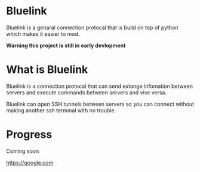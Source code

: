 # Bluelink

Bluelink is a genaral connection protocal that is build on top of python which makes it easier to mod.

**Warning this project is still in early devlopment**

# What is Bluelink

Bluelink is a connection protocal that can send extange infomation between servers and execute commands between servers and vise versa.

Bluelink can open SSH tunnels between servers so you can connect without making another ssh terminal with no trouble.

# Progress

Coming soon

https://google.com